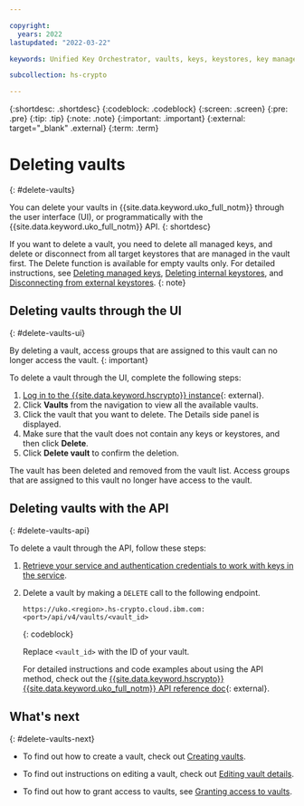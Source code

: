 ```yaml
---

copyright:
  years: 2022
lastupdated: "2022-03-22"

keywords: Unified Key Orchestrator, vaults, keys, keystores, key management, UKO

subcollection: hs-crypto

---
```


{:shortdesc: .shortdesc}
{:codeblock: .codeblock}
{:screen: .screen}
{:pre: .pre}
{:tip: .tip}
{:note: .note}
{:important: .important}
{:external: target="_blank" .external}
{:term: .term}


# Deleting vaults
{: #delete-vaults}

You can delete your vaults in {{site.data.keyword.uko_full_notm}} through the user interface (UI), or programmatically with the {{site.data.keyword.uko_full_notm}} API.
{: shortdesc}

If you want to delete a vault, you need to delete all managed keys, and delete or disconnect from all target keystores that are managed in the vault first. The Delete function is available for empty vaults only. For detailed instructions, see [Deleting managed keys](/docs/hs-crypto?topic=hs-crypto-delete-keys), [Deleting internal keystores](/docs/hs-crypto?topic=hs-crypto-delete-internal-keystores), and [Disconnecting from external keystores](/docs/hs-crypto?topic=hs-crypto-disconnect-external-keystores).
{: note}

## Deleting vaults through the UI
{: #delete-vaults-ui}

By deleting a vault, access groups that are assigned to this vault can no longer access the vault.
{: important}

To delete a vault through the UI, complete the following steps:

1. [Log in to the {{site.data.keyword.hscrypto}} instance](https://cloud.ibm.com/login){: external}.
2. Click **Vaults** from the navigation to view all the available vaults.
3. Click the vault that you want to delete. The Details side panel is displayed.
4. Make sure that the vault does not contain any keys or keystores, and then click **Delete**.
5. Click **Delete vault** to confirm the deletion.

The vault has been deleted and removed from the vault list. Access groups that are assigned to this vault no longer have access to the vault.



## Deleting vaults with the API
{: #delete-vaults-api}

To delete a vault through the API, follow these steps:

1. [Retrieve your service and authentication credentials to work with keys in the service](/docs/hs-crypto?topic=hs-crypto-set-up-uko-api).
   
2. Delete a vault by making a `DELETE` call to the following endpoint.

    ```
    https://uko.<region>.hs-crypto.cloud.ibm.com:<port>/api/v4/vaults/<vault_id>
    ```
    {: codeblock}

    Replace `<vault_id>` with the ID of your vault.

    For detailed instructions and code examples about using the API method, check out the [{{site.data.keyword.hscrypto}} {{site.data.keyword.uko_full_notm}} API reference doc](/apidocs/uko#delete-vault){: external}.



## What's next
{: #delete-vaults-next}

- To find out how to create a vault, check out [Creating vaults](/docs/hs-crypto?topic=hs-crypto-create-vaults).
  
- To find out instructions on editing a vault, check out [Editing vault details](/docs/hs-crypto?topic=hs-crypto-edit-vaults).
  
- To find out how to grant access to vaults, see [Granting access to vaults](/docs/hs-crypto?topic=hs-crypto-grant-access-vaults).

